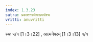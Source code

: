```yaml
---
index: 1.3.23
sutra: प्रकाशनस्थेयाख्ययोश्च
vritti: anuvritti
---
```


 स्थः ५/१ [1।3।22] , आत्मनेपदम् [1।3।13] १/१ 